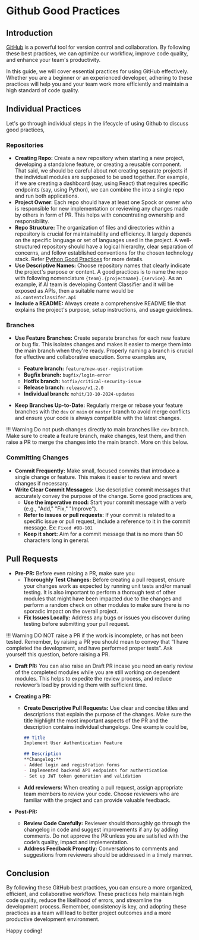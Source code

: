Github Good Practices
=============

## Introduction

[GitHub](https://github.com/) is a powerful tool for version control and collaboration. By following these best practices, we can optimize our workflow, improve code quality, and enhance your team's productivity.

In this guide, we will cover essential practices for using GitHub effectively. Whether you are a beginner or an experienced developer, adhering to these practices will help you and your team work more efficiently and maintain a high standard of code quality.

## Individual Practices

Let's go through individual steps in the lifecycle of using Github to discuss good practices,

### Repositories

- **Creating Repo:** Create a new repository when starting a new project, developing a standalone feature, or creating a reusable component. That said, we should be careful about not creating separate projects if the individual modules are supposed to be used together. For example, if we are creating a dashboard (say, using React) that requires specific endpoints (say, using Python), we can combine the into a single repo and run both applications.
- **Project Owner**: Each repo should have at least one Spock or owner who is responsible for new implementation or reviewing any changes made by others in form of PR. This helps with concentrating ownership and responsibility. 
- **Repo Structure:** The organization of files and directories within a repository is crucial for maintainability and efficiency. It largely depends on the specific language or set of languages used in the project. A well-structured repository should have a logical hierarchy, clear separation of concerns, and follow established conventions for the chosen technology stack.  Refer [Python Good Practices](./python_good_practices.md) for more details.
- **Use Descriptive Names:** Choose repository names that clearly indicate the project's purpose or content. A good practices is to name the repo with following nomenclature `{team}.{projectname}.{service}`. As an example, if AI team is  developing Content Classifier and it will be exposed as APIs, then a suitable name would be `ai.contentclassifer.api`
- **Include a README:** Always create a comprehensive README file that explains the project's purpose, setup instructions, and usage guidelines.

### Branches

- **Use Feature Branches:** Create separate branches for each new feature or bug fix. This isolates changes and makes it easier to merge them into the main branch when they're ready. Properly naming a branch is crucial for effective and collaborative execution. Some examples are,
  - **Feature branch:** `feature/new-user-registration`
  - **Bugfix branch:** `bugfix/login-error`
  - **Hotfix branch:** `hotfix/critical-security-issue`
  - **Release branch:** `release/v1.2.0`
  - **Individual branch**: `mohit/10-10-2024-updates`

- **Keep Branches Up-to-Date:** Regularly merge or rebase your feature branches with the `dev` or `main` or `master` branch to avoid merge conflicts and ensure your code is always compatible with the latest changes.

!!! Warning
    Do not push changes directly to main branches like `dev` branch. Make sure to create a feature branch, make changes, test them, and then raise a PR to merge the changes into the main branch. More on this below. 

### Committing Changes

- **Commit Frequently:** Make small, focused commits that introduce a single change or feature. This makes it easier to review and revert changes if necessary.
- **Write Clear Commit Messages:** Use descriptive commit messages that accurately convey the purpose of the change. Some good practices are,
  - **Use the imperative mood:** Start your commit message with a verb (e.g., "Add," "Fix," "Improve").
  - **Refer to issues or pull requests:** If your commit is related to a specific issue or pull request, include a reference to it in the commit message. Ex: `Fixed #OB-101`
  - **Keep it short:** Aim for a commit message that is no more than 50 characters long in general.

## Pull Requests

- **Pre-PR:** Before even raising a PR, make sure you
  - **Thoroughly Test Changes:** Before creating a pull request, ensure your changes work as expected by running unit tests and/or manual testing. It is also important to perform a thorough test of other modules that might have been impacted due to the changes and perform a random check on other modules to make sure there is no sporadic impact on the overall project.
  - **Fix Issues Locally:** Address any bugs or issues you discover during testing before submitting your pull request.
    
!!! Warning
    DO NOT raise a PR if the work is incomplete, or has not been tested. Remember, by raising a PR you should mean to convey that “I have completed the development, and have performed proper tests”. Ask yourself this question, before raising a PR.  
    
- **Draft PR:** You can also raise an Draft PR incase you need an early review of the completed modules while you are still working on dependent modules. This helps to expedite the review process, and reduce reviewer’s load by providing them with sufficient time.
- **Creating a PR:**
  - **Create Descriptive Pull Requests:** Use clear and concise titles and descriptions that explain the purpose of the changes. Make sure the title highlight the most important aspects of the PR and the description contains individual changelogs. One example could be,
        
    ```markdown
    ## Title
    Implement User Authentication Feature
    
    ## Description 
    **Changelog:**
    - Added login and registration forms
    - Implemented backend API endpoints for authentication
    - Set up JWT token generation and validation
    ```
    
  - **Add reviewers:** When creating a pull request, assign appropriate team members to review your code. Choose reviewers who are familiar with the project and can provide valuable feedback.
  
- **Post-PR:**
  - **Review Code Carefully:** Reviewer should thoroughly go through the changelog in code and suggest improvements if any by adding comments. Do not approve the PR unless you are satisfied with the code’s quality, impact and implementation.
  - **Address Feedback Promptly:** Conversations to comments and suggestions from reviewers should be addressed in a timely manner.

## Conclusion

By following these GitHub best practices, you can ensure a more organized, efficient, and collaborative workflow. These practices help maintain high code quality, reduce the likelihood of errors, and streamline the development process. Remember, consistency is key, and adopting these practices as a team will lead to better project outcomes and a more productive development environment.

Happy coding!